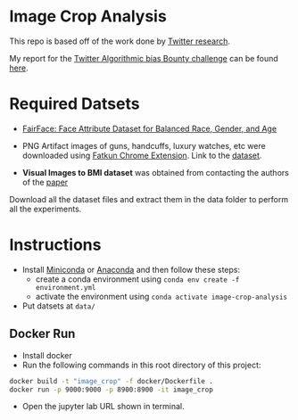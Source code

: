# Image Crop Analysis

This repo is based off of the work done by [Twitter research](https://github.com/twitter-research/image-crop-analysis). 

My report for the [Twitter Algorithmic bias Bounty challenge](https://hackerone.com/twitter-algorithmic-bias?type=team&view_policy=true) can be found [here](Report.md).


# Required Datsets

* [FairFace: Face Attribute Dataset for Balanced Race, Gender, and Age](https://github.com/joojs/fairface)

* PNG Artifact images of guns, handcuffs, luxury watches, etc were downloaded using [Fatkun Chrome Extension](https://chrome.google.com/webstore/detail/fatkun-batch-download-ima/nnjjahlikiabnchcpehcpkdeckfgnohf?hl=en). Link to the [dataset](https://drive.google.com/file/d/1KHOMhNPyslhr5UggtL4z2GTZ-2JjQ5Bt/view?usp=sharing).

* **Visual Images to BMI dataset** was obtained from contacting the authors of the [paper](https://ieeexplore.ieee.org/document/8666768)

Download all the dataset files and extract them in the data folder to perform all the experiments.



# Instructions

- Install [Miniconda](https://docs.conda.io/en/latest/miniconda.html) or [Anaconda](https://www.anaconda.com/products/individual) and then follow these steps:
  * create a conda environment using `conda env create -f environment.yml`
  * activate the environment using `conda activate image-crop-analysis`
- Put datsets at `data/`

## Docker Run

* Install docker 
* Run the following commands in this root directory of this project:

```bash
docker build -t "image_crop" -f docker/Dockerfile .
docker run -p 9000:9000 -p 8900:8900 -it image_crop
```
* Open the jupyter lab URL shown in terminal. 

